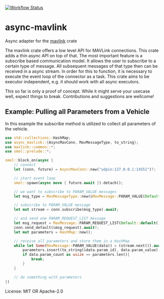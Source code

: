 [![Workflow Status](https://github.com/wucke13/async-mavlink/workflows/main/badge.svg)](https://github.com/wucke13/async-mavlink/actions?query=workflow%3A%22main%22)

# async-mavlink

Async adapter for the [mavlink](https://docs.rs/mavlink/) crate

The mavlink crate offers a low level API for MAVLink connections. This crate adds a thin
async API on top of that. The most important feature is a subscribe based communication model.
It allows the user to subscribe to a certain type of message. All subsequent messages of that
type then can be received in a async stream. In order for this to function, it is necessary to
execute the event loop of the connector as a task. This crate aims to be executor independent,
e.g. it should work with all async executors.

This so far is only a proof of concept. While it might serve your usecase well, expect things
to break. Contributions and suggestions are wellcome!

## Example: Pulling all Parameters from a Vehicle

In this example the subscribe method is utilized to collect all parameters of the vehicle.

```rust
use std::collections::HashMap;
use async_mavlink::{AsyncMavConn, MavMessageType, to_string};
use mavlink::common::*;
use smol::prelude::*;

smol::block_on(async {
    // connect
    let (conn, future) = AsyncMavConn::new("udpin:127.0.0.1:14551")?;

    // start event loop
    smol::spawn(async move { future.await }).detach();

    // we want to subscribe to PARAM_VALUE messages
    let msg_type = MavMessageType::new(&MavMessage::PARAM_VALUE(Default::default()));

    // subscribe to PARAM_VALUE message
    let mut stream = conn.subscribe(msg_type).await;

    // and send one PARAM_REQUEST_LIST message
    let msg_request = MavMessage::PARAM_REQUEST_LIST(Default::default());
    conn.send_default(&msg_request).await?;
    let mut parameters = HashMap::new();

    // receive all parameters and store them in a HashMap
    while let Some(MavMessage::PARAM_VALUE(data)) = (stream.next()).await {
        parameters.insert(to_string(&data.param_id), data.param_value);
        if data.param_count as usize == parameters.len(){
            break;
        }
    }

    // do something with parameters
})
```

License: MIT OR Apache-2.0
